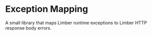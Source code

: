 # Exception Mapping

A small library that maps Limber runtime exceptions to
Limber HTTP response body errors.
